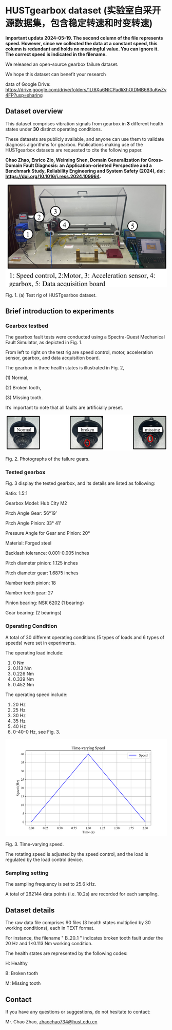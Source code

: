 # HUSTgearbox dataset (实验室自采开源数据集，包含稳定转速和时变转速)

**Important updata 2024-05-19. The second column of the file represents speed. However, since we collected the data at a constant speed, this column is redundant and holds no meaningful value. You can ignore it. The correct speed is indicated in the filename.**

We released an open-source gearbox failure dataset. 

We hope this dataset can benefit your research


data of Google Drive: https://drive.google.com/drive/folders/1Lt8Xu6NICPadliXhOtDMB683uKwZv4FP?usp=sharing


## Dataset overview

This dataset comprises vibration signals from gearbox in **3** different health states under **30** distinct operating conditions.

These datasets are publicly available, and anyone can use them to validate diagnosis algorithms for gearbox. Publications making use of the HUSTgearbox datasets are requested to cite the following paper.

**Chao Zhao, Enrico Zio, Weiming Shen, Domain Generalization for Cross-Domain Fault Diagnosis: an Application-oriented Perspective and a Benchmark Study, Reliability Engineering and System Safety (2024), doi: https://doi.org/10.1016/j.ress.2024.109964.**

 ![image](https://github.com/CHAOZHAO-1/HUSTgearbox-dataset/blob/main/IMG/F1.png)
 
Fig. 1. (a) Test rig of HUSTgearbox dataset.

## Brief introduction to experiments

### Gearbox testbed
The gearbox fault tests were conducted using a Spectra-Quest Mechanical Fault Simulator, as depicted in Fig. 1.

From left to right on the test rig are speed control, motor, acceleration sensor, gearbox, and data acquisition board. 

The gearbox in three health states is illustrated in Fig. 2,   

(1) Normal,   

(2) Broken tooth,  

(3) Missing tooth.  

It’s important to note that all faults are artificially preset.

![image](https://github.com/CHAOZHAO-1/HUSTgearbox-dataset/blob/main/IMG/F2.png)

Fig. 2. Photographs of the failure gears.
 

### Tested gearbox
Fig. 3 display the tested gearbox, and its details are listed as following:

Ratio: 1.5:1

Gearbox Model: Hub City M2

Pitch Angle Gear: 56°19’

Pitch Angle Pinion: 33° 41’

Pressure Angle for Gear and Pinion: 20°

Material: Forged steel

Backlash tolerance: 0.001-0.005 inches

Pitch diameter pinion: 1.125 inches

Pitch diameter gear: 1.6875 inches

Number teeth pinion: 18

Number teeth gear: 27

Pinion bearing: NSK 6202 (1 bearing)

Gear bearing: (2 bearings)

### Operating Condition

A total of 30 different operating conditions (5 types of loads and 6 types of speeds) were set in experiments.   

The operating load include:  
1)	0 Nm  
2)	0.113 Nm  
3)	0.226 Nm  
4)	0.339 Nm  
5)	0.452 Nm
   
The operating speed include:  
1)	20 Hz   
2)	25 Hz   
3)	30 Hz   
4)	35 Hz   
5)	40 Hz  
6)	0-40-0 Hz,   see Fig. 3.

![image](https://github.com/CHAOZHAO-1/HUSTgearbox-dataset/blob/main/IMG/F3.png)

Fig. 3. Time-varying speed.

   
The rotating speed is adjusted by the speed control, and the load is regulated by the load control device. 


### Sampling setting

The sampling frequency is set to 25.6 kHz.

A total of 262144 data points (i.e. 10.2s) are recorded for each sampling.
 


## Dataset details
The raw data file comprises 90 files (3 health states multiplied by 30 working conditions), each in TEXT format.

For instance, the filename " B_20_1 " indicates broken tooth fault under the 20 Hz and 1×0.113 Nm working condition.

The health states are represented by the following codes:

H: Healthy

B: Broken tooth

M: Missing tooth

## Contact

If you have any questions or suggestions, do not hesitate to contact: 

Mr. Chao Zhao, zhaochao734@hust.edu.cn

